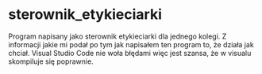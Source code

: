# sterownik_etykieciarki
Program napisany jako sterownik etykieciarki dla jednego kolegi. Z informacji jakie mi podał po tym jak napisałem ten program to, że działa jak chciał.
Visual Studio Code nie woła błędami więc jest szansa, że w visualu skompiluje się poprawnie.
